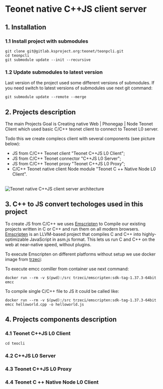 # Teonet native C++JS client server

## 1. Installation

### 1.1 Install project with submodules

    git clone git@gitlab.ksproject.org:teonet/teonpcli.git
    cd teonpcli
    git submodule update --init --recursive
    
### 1.2 Update submodules to latest version

Last version of the project used some different versions of submodules. If you 
need switch to latest versions of submodules use next git command:

    git submodule update --remote --merge

## 2. Projects description

The main Projects Goal is Creating native Web | Phonegap | Node Teonet Client which used basic C/C++ teonet client to connect to Teonet L0 server. 

Todo this we create complecs client with several components (see picture below):

- JS from C/C++ Teonet client "Teonet C++JS L0 Client"; 
- JS from C/C++ Teonet connector "C++JS L0 Server";
- JS from C/C++ Teonet proxy "Teonet C++JS L0 Proxy";
- C/C++ Teonet native client Node module "Teonet C ++ Native Node L0 Client".
&nbsp;    
&nbsp;

![Teonet native C++JS client server architecture](https://drive.google.com/open?id=0B11kd5eSht0oVTlQX1pDeC05SFk)

## 3. C++ to JS convert techologes used in this project

To create JS from C/C++ we uses [Emscripten](http://kripken.github.io/emscripten-site/#) to 
Compile our existing projects written in C or C++ and run them on all modern browsers. 
[Emscripten](http://kripken.github.io/emscripten-site/#) is an LLVM-based project 
that compiles C and C++ into highly-optimizable JavaScript in asm.js format. 
This lets us run C and C++ on the web at near-native speed, without plugins.

To execute Emscripten on different platforms without setup we use docker image from [trzeci](https://hub.docker.com/r/trzeci/emscripten/):

To execute emcc comiller from container use next command:

    docker run --rm -v $(pwd):/src trzeci/emscripten:sdk-tag-1.37.3-64bit emcc
    
To compile single C/C++ file to JS it could be called like:

    docker run --rm -v $(pwd):/src trzeci/emscripten:sdk-tag-1.37.3-64bit emcc helloworld.cpp -o helloworld.js


## 4. Projects components description


### 4.1 Teonet C++JS L0 Client

    cd teocli

### 4.2 C++JS L0 Server

### 4.3 Teonet C++JS L0 Proxy

### 4.4 Teonet C ++ Native Node L0 Client

